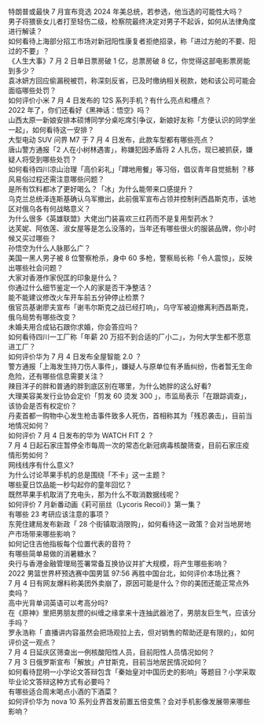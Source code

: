 特朗普或最快 7 月宣布竞选 2024 年美总统，若参选，他当选的可能性大吗？  
男子将猥亵女儿者打至轻伤二级，检察院最终决定对男子不起诉，如何从法律角度进行解读？  
如何看待上海部分招工市场对新冠阳性康复者拒绝招录，称「进过方舱的不要、阳过的不要」？  
《人生大事》7 月 2 日单日票房破 1 亿，总票房破 8 亿，你觉得这部电影票房能到多少？  
袁冰妍方回应偷漏税被罚，称深刻反省，已及时缴纳相关税款，她和该公司可能会面临哪些处罚？  
如何评价小米 7 月 4 日发布的 12S 系列手机？有什么亮点和槽点？  
2022 年了，你们还看好《黑神话：悟空》吗？  
山西太原一新娘安排本硕博同学分桌吃席引争议，新娘好友称「方便认识的同学坐一起」，如何看待这一安排？  
大型电动 SUV 问界 M7 于 7 月 4 日发布，此款车型都有哪些亮点？  
唐山警方通报「2 人在小树林遇害」，称嫌犯因矛盾将 2 人扎伤，现已被抓获，嫌疑人将受到哪些处罚？  
如何看待四川凉山治理「高价彩礼」「蹲地用餐」等习俗，倡议青年自觉抵制 ？移风易俗过程还需注意哪些问题？  
是所有饮料都冰了更好喝么？「冰」为什么能带来口感提升？  
乌克兰总统泽连斯基确认乌军撤出，此前俄军宣布占领并控制利西昌斯克市，该地区对俄乌各有何战略意义？  
为什么很多《英雄联盟》大佬出门装喜欢三红药而不是复用型药水？  
达芙妮、阿依莲、淑女屋等是怎么没落的，当年还有哪些很火的服装品牌，你小时候又买过哪些？  
孙悟空为什么人脉那么广？  
美国一黑人男子被 8 位警察枪杀，身中 60 多枪，警察局长称「令人震惊」，反映出哪些社会问题？  
大家对香港作家倪匡的印象是什么？  
你通过什么细节鉴定一个人的家是否干净整洁？  
能不能建议修改火车开车前五分钟停止检票？  
俄官员基谢廖夫宣布「谢韦尔斯克之战已经打响」，乌守军被迫撤离利西昌斯克，俄乌局势有哪些改变？  
未婚夫用合成钻石跟你求婚，你会答应吗？  
如何看待四川一工厂称「年薪 20 万招不到合适的厂小二」，为何大学生都不愿意进工厂？  
如何评价华为 7 月 4 日发布全屋智能 2.0 ？  
警方通报「上海发生持刀伤人事件」，嫌疑人与原单位有矛盾纠纷，伤者暂无生命危险，还有哪些信息需要关注？  
辣目洋子的胖和普通的胖到底区别在哪里，为什么她胖的这么好看?  
大理美容美发行业协会定价「剪发 60 烫发 300 」，市监局表示「在跟踪调查」，该协会是否有权定价？  
丹麦首都一购物中心发生枪击事件致多人死伤，首相称其为「残忍袭击」，目前当地情况如何？  
如何评价 7 月 4 日发布的华为 WATCH FIT 2 ？  
7 月 4 日起石家庄暂停全市每周一次的常态化新冠病毒核酸筛查，目前石家庄疫情形势如何？  
网线线序有什么意义?  
为什么讨论苹果手机的总是围绕「不卡」这一主题？  
哪些夏日饮品能一秒勾起你的童年回忆？  
既然苹果手机取消了充电头，那为什么不取消数据线呢？  
如何评价 7 月新番动画《莉可丽丝（Lycoris Recoil）》第一集？  
有哪些 23 考研应该注意的事项？  
东莞住建局发布新政「 28 个街镇取消限购」，如何看待这一政策？会对当地房地产市场带来哪些影响？  
如何记住吉他指板每个位置代表的音符？  
有哪些简单易做的消暑糖水？  
央行与香港金融管理局签署常备互换协议并扩大规模，将产生哪些影响？  
2022 男篮世界杯预选赛中国男篮 97:56 再胜中国台北，如何评价本场比赛？  
7 月 4 日有网友爆料称美团外卖崩了，原因可能是什么？你的美团还能正常点外卖吗？  
高中光背单词英语可以考高分吗?  
在《原神》里把男朋友攒的纠缠之缘拿来十连抽武器池了，男朋友巨生气，应该分手吗？  
罗永浩称「 直播讲内容虽然会把场观拉上去，但对销售的帮助还是有限的」，如何评价这一观点？  
7 月 4 日延庆区筛查出一例核酸阳性人员，目前阳性人员情况如何？  
7 月 3 日俄罗斯宣布「解放」卢甘斯克，目前当地居民情况如何？  
如何看待昆明一小学论文答辩包含「秦始皇对中国历史的影响」等题目？小学采取毕业论文答辩这种方式有必要吗？  
有哪些适合周末喝点小酒的下酒菜？  
如何评价华为 nova 10 系列业界首发前置五倍变焦？会对手机影像发展带来哪些影响？  
